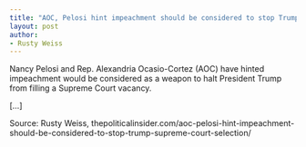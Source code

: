 ```yaml
---
title: "AOC, Pelosi hint impeachment should be considered to stop Trump Supreme Court selection"
layout: post
author:
- Rusty Weiss
---
```


Nancy Pelosi and Rep. Alexandria Ocasio-Cortez (AOC) have hinted impeachment would be considered as a weapon to halt President Trump from filling a Supreme Court vacancy.

[…]

Source: Rusty Weiss, thepoliticalinsider.com/aoc-pelosi-hint-impeachment-should-be-considered-to-stop-trump-supreme-court-selection/
